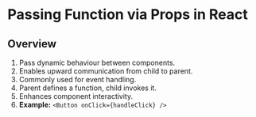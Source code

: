# Passing Function via Props in React

## Overview
1. Pass dynamic behaviour between components.
2. Enables upward communication from child to parent.
3. Commonly used for event handling.
4. Parent defines a function, child invokes it.
5. Enhances component interactivity.
6. **Example:** `<Button onClick={handleClick} />`